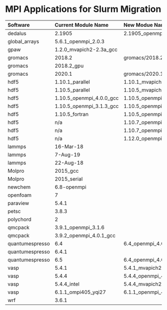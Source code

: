 # MPI Applications for Slurm Migration

| Software | Current Module Name | New Modue Name | Status |
| :--- | :--- | :--- | :--- |
| dedalus | 2.1905 | 2.1905\_openmpi\_4.0.5\_gcc\_10.2\_slurm20 | Completed |
| global\_arrays | 5.6.1\_openmpi\_2.0.3 |  |  |
| gpaw | 1.2.0\_mvapich2-2.3a\_gcc |  |  |
| gromacs | 2018.2 | gromacs/2018.2\_mvapich2\_2.3.4\_gcc\_10.2\_slurm20 | Completed |
| gromacs | 2018.2\_gpu |  |  |
| gromacs | 2020.1 | gromacs/2020.1\_mvapich2\_2.3.4\_gcc\_10.2\_slurm20 | Completed |
| hdf5 | 1.10.1\_parallel | 1.10.1\_mvapich2-2.3.4\_gcc\_10.2\_slurm20 | Completed |
| hdf5 | 1.10.5\_parallel | 1.10.5\_mvapich2-2.3.4\_intel\_2020.2\_slurm20 | Completed |
| hdf5 | 1.10.5\_openmpi\_4.0.0\_gcc | 1.10.5\_openmpi\_4.0.5\_gcc\_10.2\_slurm20 | Completed |
| hdf5 | 1.10.5\_openmpi\_3.1.3\_gcc | 1.10.5\_openmpi\_4.0.5\_gcc\_10.2\_slurm20 | Completed |
| hdf5 | 1.10.5\_fortran | 1.10.5\_openmpi\_4.0.5\_gcc\_10.2\_slurm20 | Completed |
| hdf5 | n/a | 1.10.7\_openmpi\_4.0.5\_gcc\_10.2\_slurm20 | Completed |
| hdf5 | n/a | 1.10.7\_openmpi\_4.0.5\_intel\_2020.2\_slurm20 | Completed |
| hdf5 | n/a | 1.12.0\_openmpi\_4.0.5\_intel\_2020.2\_slurm20 | Completed |
| lammps | 16-Mar-18 |  |  |
| lammps | 7-Aug-19 |  |  |
| lammps | 22-Aug-18 |  |  |
| Molpro | 2015\_gcc |  |  |
| Molpro | 2015\_serial |  |  |
| newchem | 6.8-openmpi |  |  |
| openfoam | 7 |  |  |
| paraview | 5.4.1 |  |  |
| petsc | 3.8.3 |  |  |
| polychord | 2 |  |  |
| qmcpack | 3.9.1\_openmpi\_3.1.6 |  |  |
| qmcpack | 3.9.2\_openmpi\_4.0.1\_gcc |  |  |
| quantumespresso | 6.4 | 6.4\_openmpi\_4.0.5\_intel\_slurm20 | Completed |
| quantumespresso | 6.4.1 |  |  |
| quantumespresso | 6.5 | 6.4\_openmpi\_4.0.5\_intel\_slurm20 | Completed |
| vasp | 5.4.1 | 5.4.1\_mvapich2-2.3.4\_intel\_2020.2\_slurm20 | Completed |
| vasp | 5.4.4 | 5.4.4\_openmpi\_4.0.5\_gcc\_10.2\_slurm20 | Completed |
| vasp | 5.4.4\_intel | 5.4.4\_mvapich2-2.3.4\_intel\_2020.2\_slurm20 | Completed |
| vasp | 6.1.1\_ompi405\_yqi27 | 6.1.1\_openmpi\_4.0.5\_intel\_2020.2\_yqi27\_slurm20 | Completed |
| wrf | 3.6.1 |  |  |

